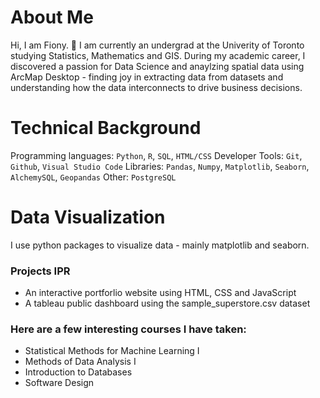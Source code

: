 # About Me

Hi, I am Fiony. 👋  I am currently an undergrad at the Univerity of Toronto studying Statistics, Mathematics and GIS. During my academic career, I discovered a passion for Data Science and anaylzing spatial data using ArcMap Desktop - finding joy in extracting data from datasets and understanding how the data interconnects to drive business decisions. 

# Technical Background
Programming languages: `Python`, `R`, `SQL`, `HTML/CSS`
Developer Tools: `Git`, `Github`, `Visual Studio Code`
Libraries: `Pandas`, `Numpy`, `Matplotlib`, `Seaborn`, `AlchemySQL`, `Geopandas`
Other: `PostgreSQL`


# Data Visualization
I use python packages to visualize data - mainly matplotlib and seaborn.

### Projects IPR
- An interactive portforlio website using HTML, CSS and JavaScript
- A tableau public dashboard using the sample_superstore.csv dataset

### Here are a few interesting courses I have taken:
- Statistical Methods for Machine Learning I
- Methods of Data Analysis I
- Introduction to Databases
- Software Design



<!--
**fionyvan/fionyvan** is a ✨ _special_ ✨ repository because its `README.md` (this file) appears on your GitHub profile.

Here are some ideas to get you started:

- 🔭 I’m currently working on ...
- 🌱 I’m currently learning ...
- 👯 I’m looking to collaborate on ...
- 🤔 I’m looking for help with ...
- 💬 Ask me about ...
- 📫 How to reach me: ...
- 😄 Pronouns: ...
- ⚡ Fun fact: ...
-->

